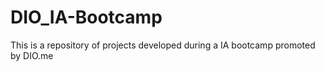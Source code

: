 # DIO_IA-Bootcamp
This is a repository of projects developed during a IA bootcamp promoted by DIO.me
